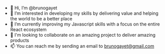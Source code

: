 - 👋 Hi, I’m @brunogayet
- 👀 I’m interested in developing my skills by delivering value and helping the world to be a better place
- 🌱 I’m currently improving my Javascript skills with a focus on the entire React ecosystem
- 💞️ I'm looking to collaborate on an amazing project to deliver amazing products
- 📫 You can reach me by sending an email to brunogayet@gmail.com

<!---
brunogayet/brunogayet is a ✨ special ✨ repository because its `README.md` (this file) appears on your GitHub profile.
You can click the Preview link to take a look at your changes.
--->
